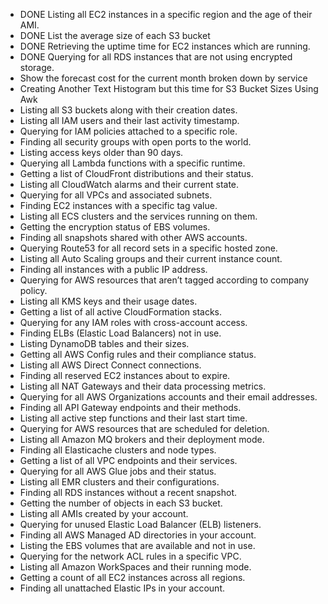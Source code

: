 - DONE Listing all EC2 instances in a specific region and the age of their AMI.
- DONE List the average size of each S3 bucket
- DONE Retrieving the uptime time for EC2 instances which are running.
- DONE Querying for all RDS instances that are not using encrypted storage.
- Show the forecast cost for the current month broken down by service
- Creating Another Text Histogram but this time for S3 Bucket Sizes Using Awk
- Listing all S3 buckets along with their creation dates.
- Listing all IAM users and their last activity timestamp.
- Querying for IAM policies attached to a specific role.
- Finding all security groups with open ports to the world.
- Listing access keys older than 90 days.
- Querying all Lambda functions with a specific runtime.
- Getting a list of CloudFront distributions and their status.
- Listing all CloudWatch alarms and their current state.
- Querying for all VPCs and associated subnets.
- Finding EC2 instances with a specific tag value.
- Listing all ECS clusters and the services running on them.
- Getting the encryption status of EBS volumes.
- Finding all snapshots shared with other AWS accounts.
- Querying Route53 for all record sets in a specific hosted zone.
- Listing all Auto Scaling groups and their current instance count.
- Finding all instances with a public IP address.
- Querying for AWS resources that aren’t tagged according to company policy.
- Listing all KMS keys and their usage dates.
- Getting a list of all active CloudFormation stacks.
- Querying for any IAM roles with cross-account access.
- Finding ELBs (Elastic Load Balancers) not in use.
- Listing DynamoDB tables and their sizes.
- Getting all AWS Config rules and their compliance status.
- Listing all AWS Direct Connect connections.
- Finding all reserved EC2 instances about to expire.
- Listing all NAT Gateways and their data processing metrics.
- Querying for all AWS Organizations accounts and their email addresses.
- Finding all API Gateway endpoints and their methods.
- Listing all active step functions and their last start time.
- Querying for AWS resources that are scheduled for deletion.
- Listing all Amazon MQ brokers and their deployment mode.
- Finding all Elasticache clusters and node types.
- Getting a list of all VPC endpoints and their services.
- Querying for all AWS Glue jobs and their status.
- Listing all EMR clusters and their configurations.
- Finding all RDS instances without a recent snapshot.
- Getting the number of objects in each S3 bucket.
- Listing all AMIs created by your account.
- Querying for unused Elastic Load Balancer (ELB) listeners.
- Finding all AWS Managed AD directories in your account.
- Listing the EBS volumes that are available and not in use.
- Querying for the network ACL rules in a specific VPC.
- Listing all Amazon WorkSpaces and their running mode.
- Getting a count of all EC2 instances across all regions.
- Finding all unattached Elastic IPs in your account.